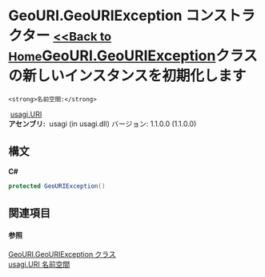 # GeoURI.GeoURIException コンストラクター <small>[<<Back to Home](https://github.com/usagi/usagi.cs/blob/master/Help/Home.md)</small><a href="T_usagi_URI_GeoURI_GeoURIException.md">GeoURI.GeoURIException</a>クラスの新しいインスタンスを初期化します


    <strong>名前空間:</strong>
&nbsp;<a href="N_usagi_URI.md">usagi.URI</a><br /><strong>アセンブリ:</strong>
&nbsp;usagi (in usagi.dll) バージョン: 1.1.0.0 (1.1.0.0)

## 構文

**C#**<br />
``` C#
protected GeoURIException()
```


## 関連項目


#### 参照
<a href="T_usagi_URI_GeoURI_GeoURIException.md">GeoURI.GeoURIException クラス</a><br /><a href="N_usagi_URI.md">usagi.URI 名前空間</a><br />